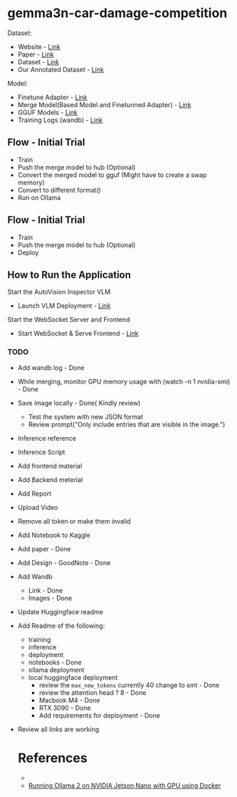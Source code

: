 # gemma3n-car-damage-competition

Dataset:
- Website - [Link](https://cardd-ustc.github.io/)
- Paper - [Link](https://cardd-ustc.github.io/docs/CarDD.pdf)
- Dataset - [Link](https://drive.google.com/file/d/1bbyqVCKZX5Ur5Zg-uKj0jD0maWAVeOLx/view)
- Our Annotated Dataset - [Link](https://huggingface.co/datasets/gigwegbe/damaged-car-dataset-annotated)

Model: 
- Finetune Adapter - [Link](https://huggingface.co/gigwegbe/gemma-3n-E2B-it-finetuned-adapters)
- Merge Model(Based Model and Finetunned Adapter) - [Link](https://huggingface.co/gigwegbe/gemma3n-merged)
- GGUF Models - [Link](https://huggingface.co/gigwegbe/gemma3n-gguf)
- Training Logs (wandb) - [Link](https://wandb.ai/gigwegbe-carnegie-mellon-university/my-vision-finetune?nw=nwusergigwegbe)
  


## Flow - Initial Trial 
- Train 
- Push the merge model to hub (Optional)
- Convert the merged model to gguf (Might have to create a swap memory)
- Convert to different format()
- Run on Ollama 


## Flow - Initial Trial 
- Train 
- Push the merge model to hub (Optional)
- Deploy 


## How to Run the Application
Start the AutoVision Inspector VLM
- Launch VLM Deployment - [Link](https://github.com/gigwegbe/gemma3n-car-damage-competition/tree/main/hugginface_deployment)

Start the WebSocket Server and Frontend
- Start WebSocket & Serve Frontend - [Link](https://github.com/gigwegbe/gemma3n-car-damage-competition/tree/main/object_detection)



### TODO 
- Add wandb log - Done 
- While merging, monitor GPU memory usage with (watch -n 1 nvidia-smi) - Done 
- Save image locally - Done( Kindly review)
  - Test the system with new JSON format
  - Review prompt("Only include entries that are visible in the image.")
- Inference reference
- Inference Script 
- Add frontend material 
- Add Backend meterial 
- Add Report 
- Upload Video 
- Remove all token or make them invalid 
- Add Notebook to Kaggle
- Add paper - Done 
- Add Design - GoodNote - Done 
- Add Wandb 
  - Link - Done
  - Images - Done 
- Update Huggingface readme 
- Add Readme of the following:
  - training 
  - inference 
  - deployment
  - notebooks - Done 
  - ollama deployment 
  - local huggingface deployment
      - review the `max_new_tokens` currently 40 change to smt - Done 
      - review the attention head ? 8 - Done 
      - Macbook M4 - Done 
      - RTX 3090 - Done 
      - Add requirements for deployment - Done 

- Review all links are working 
  


  # References
  - 
  - [Running Ollama 2 on NVIDIA Jetson Nano with GPU using Docker](https://collabnix.com/running-ollama-2-on-nvidia-jetson-nano-with-gpu-using-docker/)
